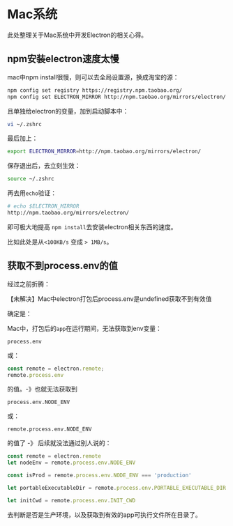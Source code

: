 # Mac系统

此处整理关于Mac系统中开发Electron的相关心得。

## npm安装electron速度太慢

mac中npm install很慢，则可以去全局设置源，换成淘宝的源：

```bash
npm config set registry https://registry.npm.taobao.org/
npm config set ELECTRON_MIRROR http://npm.taobao.org/mirrors/electron/
```

且单独给electron的变量，加到启动脚本中：

```bash
vi ~/.zshrc
```

最后加上：

```bash
export ELECTRON_MIRROR=http://npm.taobao.org/mirrors/electron/
```

保存退出后，去立刻生效：

```bash
source ~/.zshrc
```

再去用`echo`验证：

```bash
# echo $ELECTRON_MIRROR
http://npm.taobao.org/mirrors/electron/
```
即可极大地提高 `npm install`去安装electron相关东西的速度。

比如此处是从`<100KB/s` 变成 `> 1MB/s`。

## 获取不到process.env的值

经过之前折腾：

【未解决】Mac中electron打包后process.env是undefined获取不到有效值

确定是：

Mac中，打包后的`app`在运行期间，无法获取到env变量：

`process.env`

或：

```js
const remote = electron.remote;
remote.process.env
```

的值。-》也就无法获取到

`process.env.NODE_ENV`

或：

`remote.process.env.NODE_ENV`

的值了 -》 后续就没法通过别人说的：

```js
const remote = electron.remote
let nodeEnv = remote.process.env.NODE_ENV

const isProd = remote.process.env.NODE_ENV === 'production'

let portableExecutableDir = remote.process.env.PORTABLE_EXECUTABLE_DIR

let initCwd = remote.process.env.INIT_CWD
```

去判断是否是生产环境，以及获取到有效的app可执行文件所在目录了。
